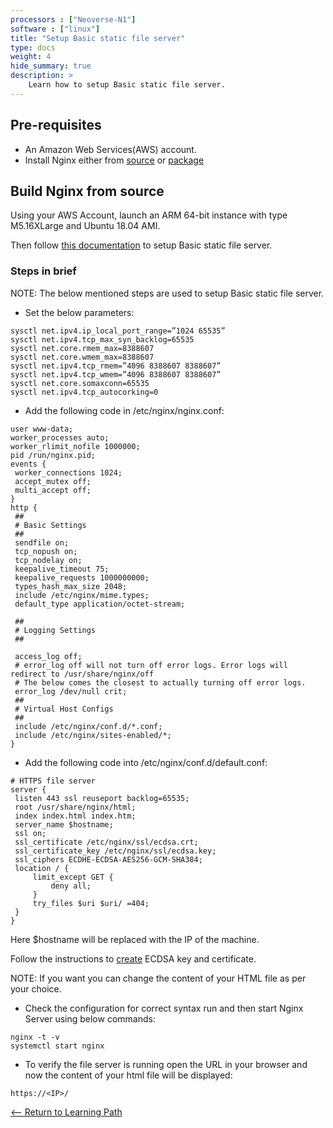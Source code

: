```yaml
---
processors : ["Neoverse-N1"]
software : ["linux"]
title: "Setup Basic static file server"
type: docs
weight: 4
hide_summary: true
description: >
    Learn how to setup Basic static file server.
---
```


## Pre-requisites

* An Amazon Web Services(AWS) account.
* Install Nginx either from [source](/Build_from_source.md) or [package](Install_from_package.md)

## Build Nginx from source

Using your AWS Account, launch an ARM 64-bit instance with type M5.16XLarge and Ubuntu 18.04 AMI.

Then follow [this documentation](https://armkeil.blob.core.windows.net/developer/Files/pdf/white-paper/guidelines-for-deploying-nginx-plus-on-aws.pdf) to setup Basic static file server.

### Steps in brief

NOTE: The below mentioned steps are used to setup Basic static file server.

*  Set the below parameters:

```console
sysctl net.ipv4.ip_local_port_range=”1024 65535”
sysctl net.ipv4.tcp_max_syn_backlog=65535
sysctl net.core.rmem_max=8388607
sysctl net.core.wmem_max=8388607
sysctl net.ipv4.tcp_rmem=”4096 8388607 8388607”
sysctl net.ipv4.tcp_wmem=”4096 8388607 8388607”
sysctl net.core.somaxconn=65535
sysctl net.ipv4.tcp_autocorking=0
```

* Add the following code in /etc/nginx/nginx.conf:

```console
user www-data;
worker_processes auto;
worker_rlimit_nofile 1000000;
pid /run/nginx.pid;
events {
 worker_connections 1024;
 accept_mutex off;
 multi_accept off;
}
http {
 ##
 # Basic Settings
 ##
 sendfile on;
 tcp_nopush on;
 tcp_nodelay on;
 keepalive_timeout 75;
 keepalive_requests 1000000000;
 types_hash_max_size 2048;
 include /etc/nginx/mime.types;
 default_type application/octet-stream;

 ##
 # Logging Settings
 ##

 access_log off;
 # error_log off will not turn off error logs. Error logs will redirect to /usr/share/nginx/off
 # The below comes the closest to actually turning off error logs.
 error_log /dev/null crit;
 ##
 # Virtual Host Configs
 ##
 include /etc/nginx/conf.d/*.conf;
 include /etc/nginx/sites-enabled/*;
}
```

* Add the following code into /etc/nginx/conf.d/default.conf:

```console
# HTTPS file server
server {
 listen 443 ssl reuseport backlog=65535;
 root /usr/share/nginx/html;
 index index.html index.htm;
 server_name $hostname;
 ssl on;
 ssl_certificate /etc/nginx/ssl/ecdsa.crt;
 ssl_certificate_key /etc/nginx/ssl/ecdsa.key;
 ssl_ciphers ECDHE-ECDSA-AES256-GCM-SHA384;
 location / {
     limit_except GET {
         deny all;
     }
     try_files $uri $uri/ =404;
 }
}
```
Here $hostname will be replaced with the IP of the machine.

Follow the instructions to [create](/key_and_certification.md) ECDSA key and certificate.

NOTE: If you want you can change the content of your HTML file as per your choice.

* Check the configuration for correct syntax run and then start Nginx Server using below commands:

```console
nginx -t -v
systemctl start nginx
```

* To verify the file server is running open the URL in your browser and now the content of your html file will be displayed:

```console
https://<IP>/
```

[<-- Return to Learning Path](/content/en/cloud/clair/#sections)
